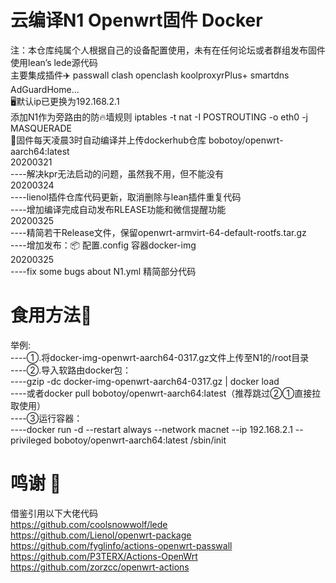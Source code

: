 # 云编译N1 Openwrt固件 Docker
注：本仓库纯属个人根据自己的设备配置使用，未有在任何论坛或者群组发布固件  
使用lean’s lede源代码  
主要集成插件✈️ passwall clash openclash koolproxyrPlus+ smartdns AdGuardHome...  
🖥️默认ip已更换为192.168.2.1  
添加N1作为旁路由的防🔥墙规则  iptables -t nat -I POSTROUTING -o eth0 -j MASQUERADE  
📅固件每天凌晨3时自动编译并上传dockerhub仓库  bobotoy/openwrt-aarch64:latest  
20200321  
----解决kpr无法启动的问题，虽然我不用，但不能没有  
20200324  
----lienol插件仓库代码更新，取消删除与lean插件重复代码  
----增加编译完成自动发布RLEASE功能和微信提醒功能  
20200325  
----精简若干Release文件，保留openwrt-armvirt-64-default-rootfs.tar.gz  
----增加发布：📦 配置.config 容器docker-img  
20200325  
----fix some bugs  about  N1.yml 精简部分代码  
# 食用方法🥢
举例:  
----①.将docker-img-openwrt-aarch64-0317.gz文件上传至N1的/root目录   
----②.导入软路由docker包：  
----gzip -dc docker-img-openwrt-aarch64-0317.gz | docker load  
----或者docker pull bobotoy/openwrt-aarch64:latest（推荐跳过②①直接拉取使用）  
----③运行容器：  
----docker run  -d --restart always --network macnet --ip 192.168.2.1  --privileged bobotoy/openwrt-aarch64:latest /sbin/init  


# 鸣谢 📢
借鉴引用以下大佬代码  
https://github.com/coolsnowwolf/lede  
https://github.com/Lienol/openwrt-package  
https://github.com/fyglinfo/actions-openwrt-passwall  
https://github.com/P3TERX/Actions-OpenWrt   
https://github.com/zorzcc/openwrt-actions  

